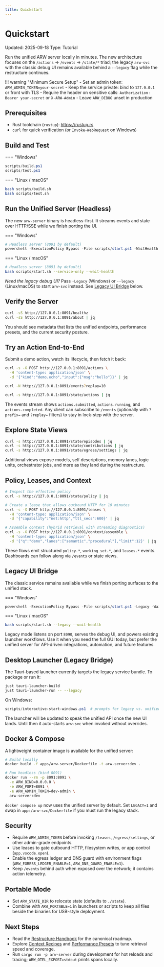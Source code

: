 ```yaml
---
title: Quickstart
---
```


# Quickstart

Updated: 2025-09-18
Type: Tutorial

Run the unified ARW server locally in minutes. The new architecture focuses on the `/actions` → `/events` → `/state/*` triad; the legacy `arw-svc` with the classic debug UI remains available behind a `--legacy` flag while the restructure continues.

!!! warning "Minimum Secure Setup"
    - Set an admin token: `ARW_ADMIN_TOKEN=your-secret`
    - Keep the service private: bind to `127.0.0.1` or front with TLS
    - Require the header on sensitive calls: `Authorization: Bearer your-secret` or `X-ARW-Admin`
    - Leave `ARW_DEBUG` unset in production

## Prerequisites
- Rust toolchain (`rustup`): https://rustup.rs
- `curl` for quick verification (or `Invoke-WebRequest` on Windows)

## Build and Test

=== "Windows"
```powershell
scripts/build.ps1
scripts/test.ps1
```

=== "Linux / macOS"
```bash
bash scripts/build.sh
bash scripts/test.sh
```

## Run the Unified Server (Headless)

The new `arw-server` binary is headless-first. It streams events and state over HTTP/SSE while we finish porting the UI.

=== "Windows"
```powershell
# Headless server (8091 by default)
powershell -ExecutionPolicy Bypass -File scripts/start.ps1 -WaitHealth
```

=== "Linux / macOS"
```bash
# Headless server (8091 by default)
bash scripts/start.sh --service-only --wait-health
```

*Need the legacy debug UI?* Pass `-Legacy` (Windows) or `--legacy` (Linux/macOS) to start `arw-svc` instead. See [Legacy UI Bridge](#legacy-ui-bridge) below.

## Verify the Server

```bash
curl -sS http://127.0.0.1:8091/healthz
curl -sS http://127.0.0.1:8091/about | jq
```

You should see metadata that lists the unified endpoints, performance presets, and the current security posture.

## Try an Action End-to-End

Submit a demo action, watch its lifecycle, then fetch it back:

```bash
curl -s -X POST http://127.0.0.1:8091/actions \
  -H 'content-type: application/json' \
  -d '{"kind":"demo.echo","input":{"msg":"hello"}}' | jq

curl -N http://127.0.0.1:8091/events?replay=10

curl -s http://127.0.0.1:8091/state/actions | jq
```

The events stream shows `actions.submitted`, `actions.running`, and `actions.completed`. Any client can subscribe to `/events` (optionally with `?prefix=` and `?replay=` filters) to stay in lock-step with the server.

## Explore State Views

```bash
curl -s http://127.0.0.1:8091/state/episodes | jq
curl -s http://127.0.0.1:8091/state/contributions | jq
curl -s http://127.0.0.1:8091/state/egress/settings | jq
```

Additional views expose models, self descriptions, memory lanes, logic units, orchestrator jobs, and more as they land during the restructure.

## Policy, Leases, and Context

```bash
# Inspect the effective policy
curl -s http://127.0.0.1:8091/state/policy | jq

# Create a lease that allows outbound HTTP for 10 minutes
curl -s -X POST http://127.0.0.1:8091/leases \
  -H 'content-type: application/json' \
  -d '{"capability":"net:http","ttl_secs":600}' | jq

# Assemble context (hybrid retrieval with streaming diagnostics)
curl -s -X POST http://127.0.0.1:8091/context/assemble \
  -H 'content-type: application/json' \
  -d '{"q":"demo","lanes":["semantic","procedural"],"limit":12}' | jq
```

These flows emit structured `policy.*`, `working_set.*`, and `leases.*` events. Dashboards can follow along via `/events` or state views.

## Legacy UI Bridge

The classic service remains available while we finish porting surfaces to the unified stack.

=== "Windows"
```powershell
powershell -ExecutionPolicy Bypass -File scripts/start.ps1 -Legacy -WaitHealth
```

=== "Linux / macOS"
```bash
bash scripts/start.sh --legacy --wait-health
```

Legacy mode listens on port `8090`, serves the debug UI, and powers existing launcher workflows. Use it when you need the full GUI today, but prefer the unified server for API-driven integrations, automation, and future features.

## Desktop Launcher (Legacy Bridge)

The Tauri-based launcher currently targets the legacy service bundle. To package or run it:

```bash
just tauri-launcher-build
just tauri-launcher-run -- --legacy
```

On Windows:
```powershell
scripts/interactive-start-windows.ps1  # prompts for legacy vs. unified
```

The launcher will be updated to speak the unified API once the new UI lands. Until then it auto-starts `arw-svc` when invoked without overrides.

## Docker & Compose

A lightweight container image is available for the unified server:

```bash
# Build locally
docker build -f apps/arw-server/Dockerfile -t arw-server:dev .

# Run headless (bind 8091)
docker run --rm -p 8091:8091 \
  -e ARW_BIND=0.0.0.0 \
  -e ARW_PORT=8091 \
  -e ARW_ADMIN_TOKEN=dev-admin \
  arw-server:dev
```

`docker compose up` now uses the unified server by default. Set `LEGACY=1` and swap in `apps/arw-svc/Dockerfile` if you must run the legacy stack.

## Security

- Require `ARW_ADMIN_TOKEN` before invoking `/leases`, `/egress/settings`, or other admin-grade endpoints.
- Use leases to gate outbound HTTP, filesystem writes, or app control (`app.vscode.open`).
- Enable the egress ledger and DNS guard with environment flags (`ARW_EGRESS_LEDGER_ENABLE=1`, `ARW_DNS_GUARD_ENABLE=1`).
- Keep `/events` behind auth when exposed over the network; it contains action telemetry.

## Portable Mode

- Set `ARW_STATE_DIR` to relocate state (defaults to `./state`).
- Combine with `ARW_PORTABLE=1` in launchers or scripts to keep all files beside the binaries for USB-style deployment.

## Next Steps

- Read the [Restructure Handbook](../RESTRUCTURE.md) for the canonical roadmap.
- Explore [Context Recipes](context_recipes.md) and [Performance Presets](performance_presets.md) to tune retrieval speed and coverage.
- Run `cargo run -p arw-server` during development for hot reloads and tracing; `ARW_OTEL_EXPORT=stdout` prints spans locally.
